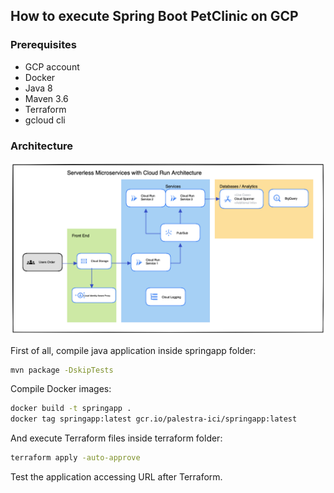 ## How to execute Spring Boot PetClinic on GCP

### Prerequisites
- GCP account
- Docker
- Java 8
- Maven 3.6
- Terraform
- gcloud cli

### Architecture
![alt architecture](documentation/terraform-gcp.png "Architecture")

First of all, compile java application inside springapp folder:

````sh
mvn package -DskipTests
````

Compile Docker images:

````sh
docker build -t springapp .
docker tag springapp:latest gcr.io/palestra-ici/springapp:latest
````

And execute Terraform files inside terraform folder:

````sh
terraform apply -auto-approve
````

Test the application accessing URL after Terraform.
